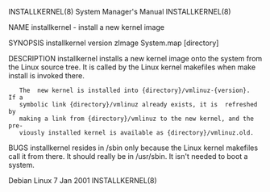INSTALLKERNEL(8)           System Manager's Manual           INSTALLKERNEL(8)

NAME
       installkernel - install a new kernel image

SYNOPSIS
       installkernel version zImage System.map [directory]

DESCRIPTION
       installkernel  installs  a  new  kernel image onto the system from the
       Linux source tree.  It is called by the Linux  kernel  makefiles  when
       make install is invoked there.

       The  new kernel is installed into {directory}/vmlinuz-{version}.  If a
       symbolic link {directory}/vmlinuz already exists, it is  refreshed  by
       making a link from {directory}/vmlinuz to the new kernel, and the pre‐
       viously installed kernel is available as {directory}/vmlinuz.old.

BUGS
       installkernel resides in /sbin only because the Linux kernel makefiles
       call  it  from  there.   It  should  really be in /usr/sbin.  It isn't
       needed to boot a system.

Debian Linux                      7 Jan 2001                 INSTALLKERNEL(8)
